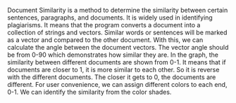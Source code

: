 Document Similarity is a method to determine the similarity between certain sentences,
paragraphs, and documents.
It is widely used in identifying plagiarisms.
It means that the program converts a document into a collection of strings and vectors.
Similar words or sentences will be marked as a vector and compared to the other document.
With this, we can calculate the angle between the document vectors.
The vector angle should be from 0-90 which demonstrates how similar they are.
In the graph, the similarity between different documents are shown from 0-1.
It means that if documents are closer to 1, it is more similar to each other.
So it is reverse with the different documents. The closer it gets to 0, the documents are different.
For user convenience, we can assign different colors to each end, 0-1.
We can identify the similarity from the color shades.
